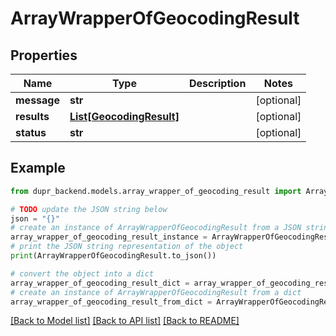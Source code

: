 # ArrayWrapperOfGeocodingResult


## Properties

Name | Type | Description | Notes
------------ | ------------- | ------------- | -------------
**message** | **str** |  | [optional] 
**results** | [**List[GeocodingResult]**](GeocodingResult.md) |  | [optional] 
**status** | **str** |  | [optional] 

## Example

```python
from dupr_backend.models.array_wrapper_of_geocoding_result import ArrayWrapperOfGeocodingResult

# TODO update the JSON string below
json = "{}"
# create an instance of ArrayWrapperOfGeocodingResult from a JSON string
array_wrapper_of_geocoding_result_instance = ArrayWrapperOfGeocodingResult.from_json(json)
# print the JSON string representation of the object
print(ArrayWrapperOfGeocodingResult.to_json())

# convert the object into a dict
array_wrapper_of_geocoding_result_dict = array_wrapper_of_geocoding_result_instance.to_dict()
# create an instance of ArrayWrapperOfGeocodingResult from a dict
array_wrapper_of_geocoding_result_from_dict = ArrayWrapperOfGeocodingResult.from_dict(array_wrapper_of_geocoding_result_dict)
```
[[Back to Model list]](../README.md#documentation-for-models) [[Back to API list]](../README.md#documentation-for-api-endpoints) [[Back to README]](../README.md)


